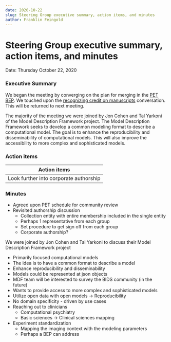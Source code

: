 ```yaml
---
date: 2020-10-22
slug: Steering Group executive summary, action items, and minutes
author: Franklin Feingold
---
```


# Steering Group executive summary, action items, and minutes

Date: Thursday October 22, 2020

<!--more-->

### Executive Summary

We began the meeting by converging on the plan for merging in the [PET BEP](https://github.com/bids-standard/bids-specification/pull/633). We touched upon the [recognizing credit on manuscripts](https://github.com/bids-standard/bids-specification/issues/627) conversation. This will be returned to next meeting.

The majority of the meeting we were joined by Jon Cohen and Tal Yarkoni of the Model Description Framework project. The Model Description Framework seeks to develop a common modeling format to describe a computational model. The goal is to enhance the reproducibility and disseminability of computational models. This will also improve the accessibility to more complex and sophisticated models.

### Action items

| Action items |
| -------- |
| Look further into corporate authorship |

### Minutes

- Agreed upon PET schedule for community review
- Revisited authorship discussion
  - Collection entity with entire membership included in the single entity
  - Perhaps 1 representative from each group
  - Set procedure to get sign off from each group
  - Corporate authorship?

We were joined by Jon Cohen and Tal Yarkoni to discuss their Model Description Framework project
- Primarily focused computational models
- The idea is to have a common format to describe a model
- Enhance reproducibility and disseminability
- Models could be represented at json objects
- MDF team will be interested to survey the BIDS community (in the future)
- Wants to provide access to more complex and sophisticated models
- Utilize open data with open models -> Reproducibility
- No domain specificity - driven by use cases
- Reaching out to clinicians
  - Computational psychiatry
  - Basic sciences -> Clinical sciences mapping
- Experiment standardization
  - Mapping the imaging context with the modeling parameters
  - Perhaps a BEP can address

